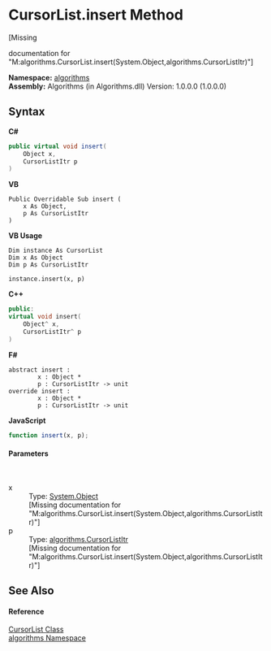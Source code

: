 # CursorList.insert Method 
 

\[Missing <summary> documentation for "M:algorithms.CursorList.insert(System.Object,algorithms.CursorListItr)"\]

**Namespace:**&nbsp;<a href="82f88b43-fdc9-bc99-9558-75fce96d448f">algorithms</a><br />**Assembly:**&nbsp;Algorithms (in Algorithms.dll) Version: 1.0.0.0 (1.0.0.0)

## Syntax

**C#**<br />
``` C#
public virtual void insert(
	Object x,
	CursorListItr p
)
```

**VB**<br />
``` VB
Public Overridable Sub insert ( 
	x As Object,
	p As CursorListItr
)
```

**VB Usage**<br />
``` VB Usage
Dim instance As CursorList
Dim x As Object
Dim p As CursorListItr

instance.insert(x, p)
```

**C++**<br />
``` C++
public:
virtual void insert(
	Object^ x, 
	CursorListItr^ p
)
```

**F#**<br />
``` F#
abstract insert : 
        x : Object * 
        p : CursorListItr -> unit 
override insert : 
        x : Object * 
        p : CursorListItr -> unit 
```

**JavaScript**<br />
``` JavaScript
function insert(x, p);
```


#### Parameters
&nbsp;<dl><dt>x</dt><dd>Type: <a href="http://msdn2.microsoft.com/en-us/library/e5kfa45b" target="_blank">System.Object</a><br />\[Missing <param name="x"/> documentation for "M:algorithms.CursorList.insert(System.Object,algorithms.CursorListItr)"\]</dd><dt>p</dt><dd>Type: <a href="d528b1d7-822b-ed08-2f56-cb5cdae8dffa">algorithms.CursorListItr</a><br />\[Missing <param name="p"/> documentation for "M:algorithms.CursorList.insert(System.Object,algorithms.CursorListItr)"\]</dd></dl>

## See Also


#### Reference
<a href="a47c70ee-53b6-b746-cbdd-58c1dadbaa4e">CursorList Class</a><br /><a href="82f88b43-fdc9-bc99-9558-75fce96d448f">algorithms Namespace</a><br />